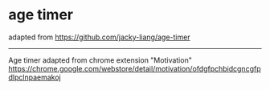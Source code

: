 # age timer


adapted from https://github.com/jacky-liang/age-timer

---

Age timer adapted from chrome extension "Motivation"
https://chrome.google.com/webstore/detail/motivation/ofdgfpchbidcgncgfpdlpclnpaemakoj
